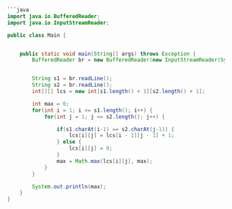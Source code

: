 ```java
```java
import java.io.BufferedReader;
import java.io.InputStreamReader;

public class Main {


    public static void main(String[] args) throws Exception {
        BufferedReader br = new BufferedReader(new InputStreamReader(System.in));


        String s1 = br.readLine();
        String s2 = br.readLine();
        int[][] lcs = new int[s1.length() + 1][s2.length() + 1];

        int max = 0;
        for(int i = 1; i <= s1.length(); i++) {
            for(int j = 1; j <= s2.length(); j++) {

                if(s1.charAt(i-1) == s2.charAt(j-1)) {
                    lcs[i][j] = lcs[i - 1][j - 1] + 1;
                } else {
                    lcs[i][j] = 0;
                }
                max = Math.max(lcs[i][j], max);
            }
        }

        System.out.println(max);
    }
}
```

```
